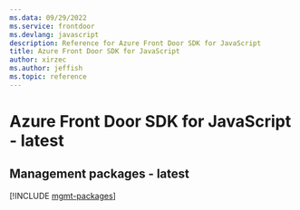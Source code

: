 ```yaml
---
ms.data: 09/29/2022
ms.service: frontdoor
ms.devlang: javascript
description: Reference for Azure Front Door SDK for JavaScript
title: Azure Front Door SDK for JavaScript
author: xirzec
ms.author: jeffish
ms.topic: reference
---
```

# Azure Front Door SDK for JavaScript - latest

## Management packages - latest
[!INCLUDE [mgmt-packages](front-door-mgmt-index.md)]